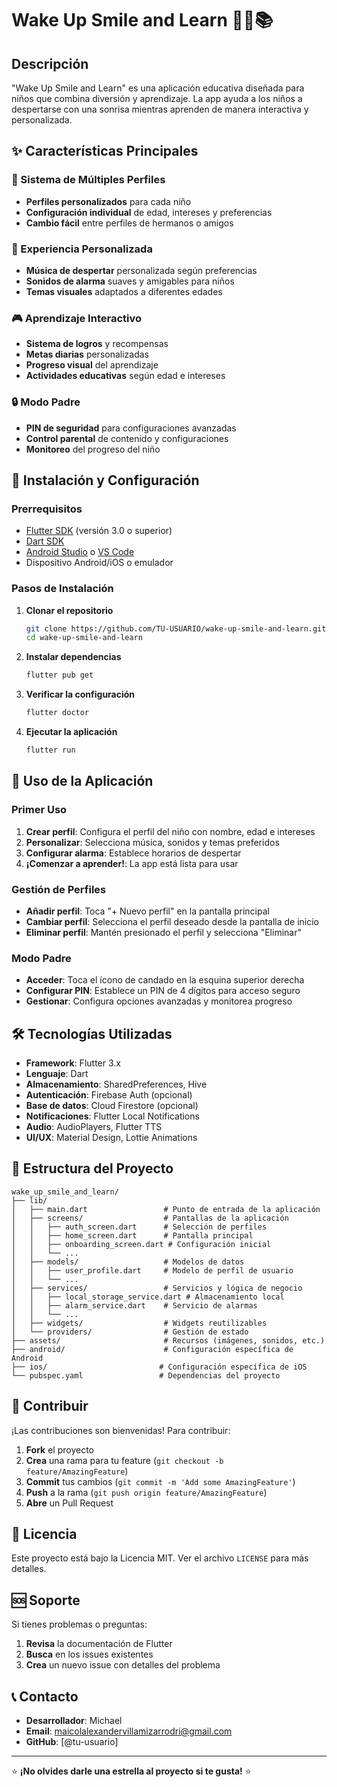 # Wake Up Smile and Learn 🌅😊📚

## Descripción
"Wake Up Smile and Learn" es una aplicación educativa diseñada para niños que combina diversión y aprendizaje. La app ayuda a los niños a despertarse con una sonrisa mientras aprenden de manera interactiva y personalizada.

## ✨ Características Principales

### 👥 Sistema de Múltiples Perfiles
- **Perfiles personalizados** para cada niño
- **Configuración individual** de edad, intereses y preferencias
- **Cambio fácil** entre perfiles de hermanos o amigos

### 🎵 Experiencia Personalizada
- **Música de despertar** personalizada según preferencias
- **Sonidos de alarma** suaves y amigables para niños
- **Temas visuales** adaptados a diferentes edades

### 🎮 Aprendizaje Interactivo
- **Sistema de logros** y recompensas
- **Metas diarias** personalizadas
- **Progreso visual** del aprendizaje
- **Actividades educativas** según edad e intereses

### 🔒 Modo Padre
- **PIN de seguridad** para configuraciones avanzadas
- **Control parental** de contenido y configuraciones
- **Monitoreo** del progreso del niño

## 🚀 Instalación y Configuración

### Prerrequisitos
- [Flutter SDK](https://flutter.dev/docs/get-started/install) (versión 3.0 o superior)
- [Dart SDK](https://dart.dev/get-dart)
- [Android Studio](https://developer.android.com/studio) o [VS Code](https://code.visualstudio.com/)
- Dispositivo Android/iOS o emulador

### Pasos de Instalación

1. **Clonar el repositorio**
   ```bash
   git clone https://github.com/TU-USUARIO/wake-up-smile-and-learn.git
   cd wake-up-smile-and-learn
   ```

2. **Instalar dependencias**
   ```bash
   flutter pub get
   ```

3. **Verificar la configuración**
   ```bash
   flutter doctor
   ```

4. **Ejecutar la aplicación**
   ```bash
   flutter run
   ```

## 📱 Uso de la Aplicación

### Primer Uso
1. **Crear perfil**: Configura el perfil del niño con nombre, edad e intereses
2. **Personalizar**: Selecciona música, sonidos y temas preferidos
3. **Configurar alarma**: Establece horarios de despertar
4. **¡Comenzar a aprender!**: La app está lista para usar

### Gestión de Perfiles
- **Añadir perfil**: Toca "+ Nuevo perfil" en la pantalla principal
- **Cambiar perfil**: Selecciona el perfil deseado desde la pantalla de inicio
- **Eliminar perfil**: Mantén presionado el perfil y selecciona "Eliminar"

### Modo Padre
- **Acceder**: Toca el ícono de candado en la esquina superior derecha
- **Configurar PIN**: Establece un PIN de 4 dígitos para acceso seguro
- **Gestionar**: Configura opciones avanzadas y monitorea progreso

## 🛠️ Tecnologías Utilizadas

- **Framework**: Flutter 3.x
- **Lenguaje**: Dart
- **Almacenamiento**: SharedPreferences, Hive
- **Autenticación**: Firebase Auth (opcional)
- **Base de datos**: Cloud Firestore (opcional)
- **Notificaciones**: Flutter Local Notifications
- **Audio**: AudioPlayers, Flutter TTS
- **UI/UX**: Material Design, Lottie Animations

## 📁 Estructura del Proyecto

```
wake_up_smile_and_learn/
├── lib/
│   ├── main.dart                 # Punto de entrada de la aplicación
│   ├── screens/                  # Pantallas de la aplicación
│   │   ├── auth_screen.dart      # Selección de perfiles
│   │   ├── home_screen.dart      # Pantalla principal
│   │   ├── onboarding_screen.dart # Configuración inicial
│   │   └── ...
│   ├── models/                   # Modelos de datos
│   │   ├── user_profile.dart     # Modelo de perfil de usuario
│   │   └── ...
│   ├── services/                 # Servicios y lógica de negocio
│   │   ├── local_storage_service.dart # Almacenamiento local
│   │   ├── alarm_service.dart    # Servicio de alarmas
│   │   └── ...
│   ├── widgets/                  # Widgets reutilizables
│   └── providers/                # Gestión de estado
├── assets/                       # Recursos (imágenes, sonidos, etc.)
├── android/                      # Configuración específica de Android
├── ios/                         # Configuración específica de iOS
└── pubspec.yaml                 # Dependencias del proyecto
```

## 🤝 Contribuir

¡Las contribuciones son bienvenidas! Para contribuir:

1. **Fork** el proyecto
2. **Crea** una rama para tu feature (`git checkout -b feature/AmazingFeature`)
3. **Commit** tus cambios (`git commit -m 'Add some AmazingFeature'`)
4. **Push** a la rama (`git push origin feature/AmazingFeature`)
5. **Abre** un Pull Request

## 📄 Licencia

Este proyecto está bajo la Licencia MIT. Ver el archivo `LICENSE` para más detalles.

## 🆘 Soporte

Si tienes problemas o preguntas:

1. **Revisa** la documentación de Flutter
2. **Busca** en los issues existentes
3. **Crea** un nuevo issue con detalles del problema

## 📞 Contacto

- **Desarrollador**: Michael
- **Email**: maicolalexandervillamizarrodri@gmail.com
- **GitHub**: [@tu-usuario]

---

⭐ **¡No olvides darle una estrella al proyecto si te gusta!** ⭐
